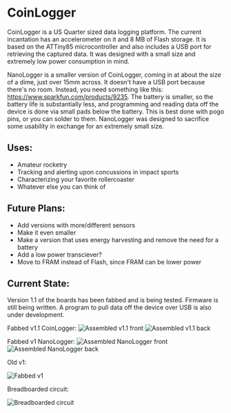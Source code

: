 CoinLogger
==========

CoinLogger is a US Quarter sized data logging platform. The current incantation has an accelerometer on it and 8 MB of Flash storage. It is based on the ATTiny85 microcontroller and also includes a USB port for retrieving the captured data. It was designed with a small size and extremely low power consumption in mind.

NanoLogger is a smaller version of CoinLogger, coming in at about the size of a dime, just over 15mm across. It doesn't have a USB port because there's no room. Instead, you need something like this: https://www.sparkfun.com/products/9235. The battery is smaller, so the battery life is substantially less, and programming and reading data off the device is done via small pads below the battery. This is best done with pogo pins, or you can solder to them. NanoLogger was designed to sacrifice some usability in exchange for an extremely small size.

Uses:
-----
* Amateur rocketry
* Tracking and alerting upon concussions in impact sports
* Characterizing your favorite rollercoaster
* Whatever else you can think of

Future Plans:
-------------
* Add versions with more/different sensors
* Make it even smaller
* Make a version that uses energy harvesting and remove the need for a battery
* Add a low power transciever?
* Move to FRAM instead of Flash, since FRAM can be lower power

Current State:
--------------
Version 1.1 of the boards has been fabbed and is being tested. Firmware is still being written. A program to pull data off the device over USB is also under development. 

Fabbed v1.1 CoinLogger:
![Assembled v1.1 front](http://i.imgur.com/WFPpeck.png)
![Assembled v1.1 back](http://i.imgur.com/N0dvxUg.png)

Fabbed v1 NanoLogger:
![Assembled NanoLogger front](http://i.imgur.com/UW9NngH.png)
![Assembled NanoLogger back](http://i.imgur.com/5LeluEu.png)

Old v1:

![Fabbed v1](http://i.imgur.com/1uSZR5D.jpg)

Breadboarded circuit:

![Breadboarded circuit](http://i.imgur.com/qOhUhsW.jpg?1)